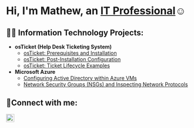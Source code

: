 <h1>Hi, I'm Mathew, an <a href="https://linkedin.com/in/mathew-o’neal-952348279">IT Professional</a>☺</h1>

<h2>👨‍💻 Information Technology Projects:</h2>

- <b>osTicket (Help Desk Ticketing System)</b>
  - [osTicket: Prerequisites and Installation](https://github.com/Matoneal03/osticket-prereqs)
  - [osTicket: Post-Installation Configuration](https://github.com/Matoneal03/post-install-config)
  - [osTicket: Ticket Lifecycle Examples](https://github.com/Matoneal03/ticket-lifecycle)
- <b>Microsoft Azure</b>
  - [Configuring Active Directory within Azure VMs](https://github.com/joshmadakoredmonds/configure-ad)
  - [Network Security Groups (NSGs) and Inspecting Network Protocols](https://github.com/joshmadakoredmonds/azure-network-protocols)

<h2>🤳Connect with me:</h2>


[<img align="left" alt="Josh | LinkedIn" width="22px" src="https://cdn.jsdelivr.net/npm/simple-icons@v3/icons/linkedin.svg" />][linkedin]



[linkedin]: https://www.linkedin.com/in/mathew-o%E2%80%99neal-952348279/
